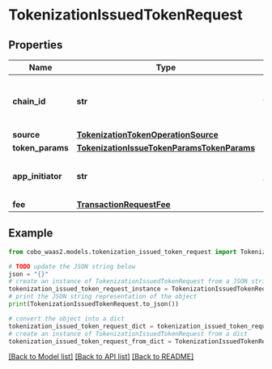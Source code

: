 # TokenizationIssuedTokenRequest


## Properties

Name | Type | Description | Notes
------------ | ------------- | ------------- | -------------
**chain_id** | **str** | The chain ID where the token will be issued. | 
**source** | [**TokenizationTokenOperationSource**](TokenizationTokenOperationSource.md) |  | 
**token_params** | [**TokenizationIssueTokenParamsTokenParams**](TokenizationIssueTokenParamsTokenParams.md) |  | 
**app_initiator** | **str** | The address of the app initiator.  | [optional] 
**fee** | [**TransactionRequestFee**](TransactionRequestFee.md) |  | 

## Example

```python
from cobo_waas2.models.tokenization_issued_token_request import TokenizationIssuedTokenRequest

# TODO update the JSON string below
json = "{}"
# create an instance of TokenizationIssuedTokenRequest from a JSON string
tokenization_issued_token_request_instance = TokenizationIssuedTokenRequest.from_json(json)
# print the JSON string representation of the object
print(TokenizationIssuedTokenRequest.to_json())

# convert the object into a dict
tokenization_issued_token_request_dict = tokenization_issued_token_request_instance.to_dict()
# create an instance of TokenizationIssuedTokenRequest from a dict
tokenization_issued_token_request_from_dict = TokenizationIssuedTokenRequest.from_dict(tokenization_issued_token_request_dict)
```
[[Back to Model list]](../README.md#documentation-for-models) [[Back to API list]](../README.md#documentation-for-api-endpoints) [[Back to README]](../README.md)


